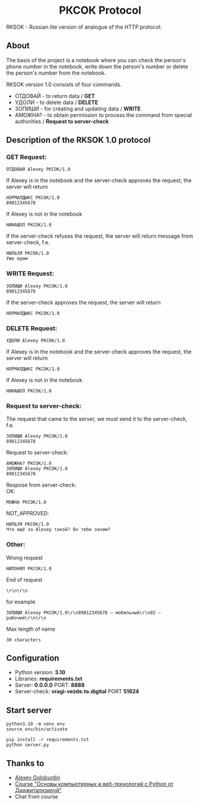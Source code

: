 <h1 align="center">РКСОК Protocol</h1>
RKSOK - Russian lite version of analogue of the HTTP protocol.

## About

<p>The basis of the project is a notebook where you can check the person's phone number in the notebook, write down the person's number or delete the person's number from the notebook.</p>

<p>RKSOK version 1.0 consists of four commands.</p>

* ОТДОВАЙ - to return data / <b>GET</b>
* УДОЛИ - to delete data / <b>DELETE</b>
* ЗОПИШИ - for creating and updating data / <b>WRITE</b>
* АМОЖНА? - to obtain permission to process the command from special authorities / <b>Request to server-check</b>

## Description of the RKSOK 1.0 protocol

### GET Request:
```
ОТДОВАЙ Alexey РКСОК/1.0
```
If Alexey is in the notebook and the server-check approves the request, the server will return
```
НОРМАЛДЫКС РКСОК/1.0
89012345678
```
If Alexey is not in the notebook
```
НИНАШОЛ РКСОК/1.0
```
If the server-check refuses the request, the server will return message from server-check, f.e.
```
НИЛЬЗЯ РКСОК/1.0
Уже едем
```
### WRITE Request:
```
ЗОПИШИ Alexey РКСОК/1.0
89012345678
```
If the server-check approves the request, the server will return
```
НОРМАЛДЫКС РКСОК/1.0
```
### DELETE Request:
```
УДОЛИ Alexey РКСОК/1.0
```
If Alexey is in the notebook and the server-check approves the request, the server will return
```
НОРМАЛДЫКС РКСОК/1.0
```
If Alexey is not in the notebook
```
НИНАШОЛ РКСОК/1.0
```
### Request to server-check:
The request that came to the server, we must send it to the server-check, f.e.
```
ЗОПИШИ Alexey РКСОК/1.0
89012345678
```
Request to server-check:
```
АМОЖНА? РКСОК/1.0
ЗОПИШИ Alexey РКСОК/1.0
89012345678
```
Respose from server-check:
<br>
OK:
```
МОЖНА РКСОК/1.0
```
NOT_APPROVED:
```
НИЛЬЗЯ РКСОК/1.0
Что ещё за Alexey такой? Он тебе зачем?
```
### Other:
Wrong request
```
НИПОНЯЛ РКСОК/1.0
```
End of request
```
\r\n\r\n
```
for example
```
ЗОПИШИ Alexey РКСОК/1.0\r\n89012345678 — мобильный\r\n02 — рабочий\r\n\r\n
```
Max length of name
```
30 characters
```

## Configuration

* Python version: <b>3.10</b>
* Libraries: <b>requirements.txt</b>
* Server: <b>0.0.0.0</b> PORT: <b>8888</b>
* Server-check: <b>vragi-vezde.to.digital</b> PORT <b>51624</b>

## Start server

```
python3.10 -m venv env
source env/bin/activate

pip install -r requirements.txt
python server.py
```

## Thanks to

* [Alexey Goloburdin](https://stepik.org/users/366827129)
* [Course "Основы компьютерных и веб-технологий с Python от Диджитализируй"](https://stepik.org/course/96018/info)
* Chat from course